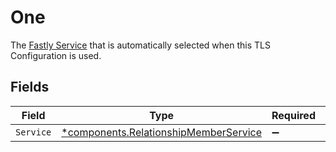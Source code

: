 # One

The [Fastly Service](/reference/api/services/service/) that is automatically selected when this TLS Configuration is used.


## Fields

| Field                                                                                         | Type                                                                                          | Required                                                                                      | Description                                                                                   |
| --------------------------------------------------------------------------------------------- | --------------------------------------------------------------------------------------------- | --------------------------------------------------------------------------------------------- | --------------------------------------------------------------------------------------------- |
| `Service`                                                                                     | [*components.RelationshipMemberService](../../models/components/relationshipmemberservice.md) | :heavy_minus_sign:                                                                            | N/A                                                                                           |